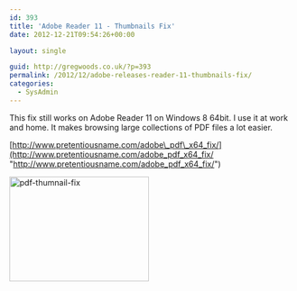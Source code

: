 ```yaml
---
id: 393
title: 'Adobe Reader 11 - Thumbnails Fix'
date: 2012-12-21T09:54:26+00:00

layout: single

guid: http://gregwoods.co.uk/?p=393
permalink: /2012/12/adobe-releases-reader-11-thumbnails-fix/
categories:
  - SysAdmin
---
```

This fix still works on Adobe Reader 11 on Windows 8 64bit. I use it at work and home. It makes browsing large collections of PDF files a lot easier.

[http://www.pretentiousname.com/adobe\_pdf\_x64_fix/](http://www.pretentiousname.com/adobe_pdf_x64_fix/ "http://www.pretentiousname.com/adobe_pdf_x64_fix/")

<img class="alignright size-full wp-image-394" alt="pdf-thumnail-fix" src="{{ site.url }}{{ site.baseurl }}/assets/2012/12/pdf-thumnail-fix.png" width="247" height="186" />